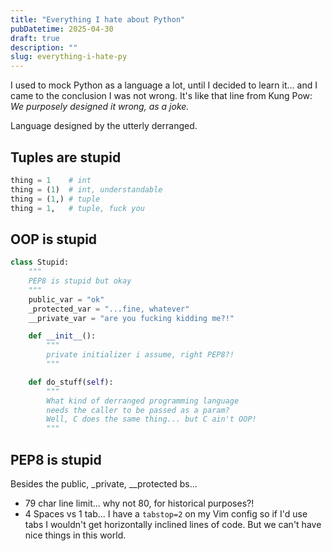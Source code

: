 ```yaml
---
title: "Everything I hate about Python"
pubDatetime: 2025-04-30
draft: true
description: ""
slug: everything-i-hate-py
---
```


I used to mock Python as a language a lot, until I decided to learn it... and I came to the conclusion I was not wrong. It's like that line from Kung Pow: _We purposely designed it wrong, as a joke._

Language designed by the utterly derranged. 

## Tuples are stupid
```py
thing = 1    # int
thing = (1)  # int, understandable
thing = (1,) # tuple
thing = 1,   # tuple, fuck you
```

## OOP is stupid

```py
class Stupid:
    """
    PEP8 is stupid but okay
    """
    public_var = "ok"
    _protected_var = "...fine, whatever"
    __private_var = "are you fucking kidding me?!"

    def __init__():
        """
        private initializer i assume, right PEP8?!
        """

    def do_stuff(self):
        """
        What kind of derranged programming language
        needs the caller to be passed as a param?
        Well, C does the same thing... but C ain't OOP!
        """
```

## PEP8 is stupid
Besides the public, _private, __protected bs...

- 79 char line limit... why not 80, for historical purposes?!
- 4 Spaces vs 1 tab... I have a `tabstop=2` on my Vim config so if I'd use tabs I wouldn't get horizontally inclined lines of code. But we can't have nice things in this world.